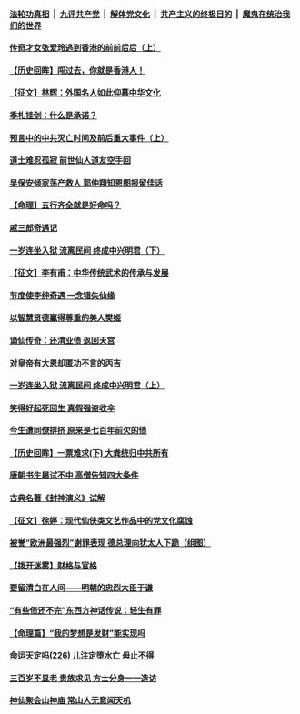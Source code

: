 ####  [法轮功真相](../../../../basic/blob/master/README.md?t=10030913) &nbsp;|&nbsp; [九评共产党](../../../../9ping.md/blob/master/README.md?t=10030913) &nbsp;|&nbsp; [解体党文化](../../../../jtdwh.md/blob/master/README.md?t=10030913)  &nbsp;|&nbsp; [共产主义的终极目的](../../../../gczydzjmd.md/blob/master/README.md?t=10030913) &nbsp;|&nbsp; [魔鬼在统治我们的世界](../../../../mgztzwmdsj.md/blob/master/README.md?t=10030913) 

#### [传奇才女张爱玲逃到香港的前前后后（上）](../pages/prog647/a102678170.md?t=10030913) 

#### [【历史回眸】闯过去，你就是香港人！](../pages/prog647/a102678160.md?t=10030913) 

#### [【征文】林辉：外国名人如此仰慕中华文化](../pages/prog647/a102677396.md?t=10030913) 

#### [季札挂剑：什么是承诺？](../pages/prog647/a102677392.md?t=10030913) 

#### [预言中的中共灭亡时间及前后重大事件（上）](../pages/prog647/a102676417.md?t=10030913) 

#### [道士难忍孤寂 前世仙人道友空手回](../pages/prog647/a102676407.md?t=10030913) 

#### [吴保安倾家荡产救人 郭仲翔知恩图报留佳话](../pages/prog647/a102675546.md?t=10030913) 

#### [【命理】五行齐全就是好命吗？](../pages/prog647/a102675540.md?t=10030913) 

#### [戚三郎奇遇记](../pages/prog647/a102674490.md?t=10030913) 

#### [一岁连坐入狱 流离民间 终成中兴明君（下）](../pages/prog647/a102674484.md?t=10030913) 

#### [【征文】李有甫：中华传统武术的传承与发展](../pages/prog647/a102673728.md?t=10030913) 

#### [节度使李绅奇遇 一念错失仙缘](../pages/prog647/a102673723.md?t=10030913) 

#### [以智慧贤德赢得尊重的美人樊姬](../pages/prog647/a102673139.md?t=10030913) 

#### [谪仙传奇：还清业债 返回天宫](../pages/prog647/a102673127.md?t=10030913) 

#### [对皇帝有大恩却匿功不言的丙吉](../pages/prog647/a102672284.md?t=10030913) 

#### [一岁连坐入狱 流离民间 终成中兴明君（上）](../pages/prog647/a102672279.md?t=10030913) 

#### [笑得好起死回生 真假强盗收伞](../pages/prog647/a102671518.md?t=10030913) 

#### [今生遭同僚排挤 原来是七百年前欠的债](../pages/prog647/a102671508.md?t=10030913) 

#### [【历史回眸】一票难求(下) 大粪统归中共所有](../pages/prog647/a102670508.md?t=10030913) 

#### [唐朝书生屡试不中 高僧告知四大条件](../pages/prog647/a102670500.md?t=10030913) 

#### [古典名著《封神演义》试解](../pages/prog647/a102670076.md?t=10030913) 

#### [【征文】徐婷：现代仙侠类文艺作品中的党文化腐蚀](../pages/prog647/a102670136.md?t=10030913) 

#### [被誉“欧洲最强烈”谢罪表现  德总理向犹太人下跪（组图）](../pages/prog647/a102669568.md?t=10030913) 

#### [【拨开迷雾】财格与官格](../pages/prog647/a102669534.md?t=10030913) 

#### [要留清白在人间——明朝的忠烈大臣于谦](../pages/prog647/a102669529.md?t=10030913) 

#### [“有些债还不完”东西方神话传说：轻生有罪](../pages/prog647/a102669382.md?t=10030913) 

#### [【命理篇】“我的梦想是发财”能实现吗](../pages/prog647/a102668690.md?t=10030913) 

#### [命运天定吗(226) 儿注定堕水亡 母止不得](../pages/prog647/a102668681.md?t=10030913) 

#### [三百岁不显老 贵族求见 方士分身一一造访](../pages/prog647/a102668048.md?t=10030913) 

#### [神仙聚会山神庙 常山人无意闻天机](../pages/prog647/a102668041.md?t=10030913) 

